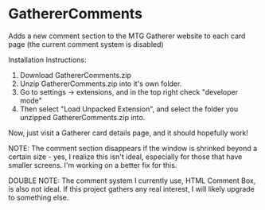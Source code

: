 # GathererComments
Adds a new comment section to the MTG Gatherer website to each card page (the current comment system is disabled)

Installation Instructions: 

1) Download GathererComments.zip
2) Unzip GathererComments.zip into it's own folder. 
3) Go to settings -> extensions, and in the top right check "developer mode"
4) Then select "Load Unpacked Extension", and select the folder you unzipped GathererComments.zip into. 

Now, just visit a Gatherer card details page, and it should hopefully work!

NOTE: The comment section disappears if the window is shrinked beyond a certain size - yes, I realize this isn't ideal, especially for those that have smaller screens. I'm working on a better fix for this.

DOUBLE NOTE: The comment system I currently use, HTML Comment Box, is also not ideal. If this project gathers any real interest, I will likely upgrade to something else. 
